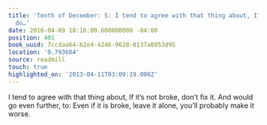 ```yaml
---
title: 'Tenth of December: S: I tend to agree with that thing about, If it’s not broke,
  do…'
date: 2016-04-09 18:16:00.600000000 -04:00
position: 401
book_uuid: 7ccdaa64-b2e4-4246-9628-0137a8953d95
location: '0.793684'
source: readmill
touch: true
highlighted_on: '2013-04-11T03:09:19.000Z'
---
```


I tend to agree with that thing about, If it’s not broke, don’t fix it. And would go even further, to: Even if it is broke, leave it alone, you’ll probably make it worse.